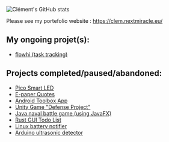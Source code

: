 ![Clément's GitHub stats](https://github-readme-stats.vercel.app/api?username=clempera&count_private=true&show_icons=true&theme=gruvbox)

Please see my portefolio website : https://clem.nextmiracle.eu/

## My ongoing projet(s):
- [flowhi (task tracking)](https://github.com/ClemPera/flowhi)

## Projects completed/paused/abandoned: 
- [Pico Smart LED](https://github.com/ClemPera/pico_smart_led)
- [E-paper Quotes](https://github.com/ClemPera/Quotes-e-paper-PicoW)
- [Android Toolbox App](https://github.com/ClemPera/TTime)
- [Unity Game "Defense Project" ](https://github.com/ClemPera/Defense-project)
- [Java naval battle game (using JavaFX)](https://github.com/ClemPera/BatailleNavale-JavaFx)
- [Rust GUI Todo List](https://github.com/ClemPera/Simple-Todo-List-GUI)
- [Linux battery notifier](https://github.com/ClemPera/Battery-life-saver-Linux-X-80-20-Or-40)
- [Arduino ultrasonic detector](https://github.com/ClemPera/Arduino-ultrasonic-led)

<!--
**ClemPera/clempera** is a ✨ _special_ ✨ repository because its `README.md` (this file) appears on your GitHub profile.

Here are some ideas to get you started:

- 🔭 I’m currently working on ...
- 🌱 I’m currently learning ...
- 👯 I’m looking to collaborate on ...
- 🤔 I’m looking for help with ...
- 💬 Ask me about ...
- 📫 How to reach me: ...
- 😄 Pronouns: ...
- ⚡ Fun fact: ...
-->
